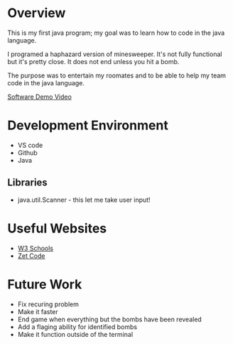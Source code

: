 # Overview

This is my first java program; my goal was to learn how to code in the java language.

I programed a haphazard version of minesweeper. It's not fully functional but it's pretty close. It does not end unless you hit a bomb.

The purpose was to entertain my roomates and to be able to help my team code in the java language.

[Software Demo Video](https://youtu.be/K38pdUB2kZM)

# Development Environment

* VS code
* Github
* Java

## Libraries
*  java.util.Scanner - this let me take user input!

# Useful Websites

* [W3 Schools](https://www.w3schools.com/java/java_conditions.asp)
* [Zet Code](https://zetcode.com/lang/java/collections/)

# Future Work

* Fix recuring problem
* Make it faster
* End game when everything but the bombs have been revealed
* Add a flaging ability for identified bombs
* Make it function outside of the terminal